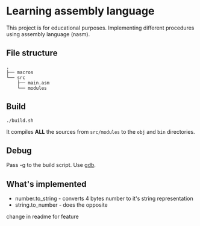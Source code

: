 # Learning assembly language

This project is for educational purposes. Implementing different procedures using assembly language (nasm).

## File structure

```
.
├── macros
└── src
    ├── main.asm
    └── modules
```

## Build

```
./build.sh
```

It compiles **ALL** the sources from `src/modules` to the `obj` and `bin` directories.

## Debug

Pass -g to the build script.
Use [gdb](https://sourceware.org/gdb/onlinedocs/gdb/).

## What's implemented

- number.to_string - converts 4 bytes number to it's string representation
- string.to_number - does the opposite

change in readme for feature
